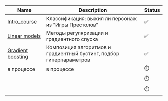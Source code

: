 | Name | Description | Status |
| ------------- | ------------- | ------------- |
| [Intro_course](Homeworks/hw1_got_survival.ipynb) | Классификация: выжил ли персонаж из "Игры Престолов" | ✅ |
| [Linear models](Homeworks/hw_2_linear_models.ipynb) | Методы регуляризации и градиентного спуска  | ✅ |
| [Gradient boosting](Homeworks/hw_3_kaggle.ipynb) | Композиция алгоритмов и градиентный бустинг, подбор гиперпараметров | ✅ |
| в процессе | в процессе | ⏱️ |
|  |   | ⏱️ |
|  |  | ⏱️ |


